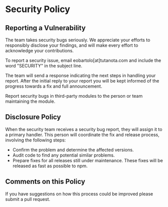 # Security Policy

## Reporting a Vulnerability

The team takes security bugs seriously. We appreciate your efforts to responsibly disclose your findings, and will make every effort to acknowledge your contributions.

To report a security issue, email eobartolo[at]tutanota.com and include the word "SECURITY" in the subject line.

The team will send a response indicating the next steps in handling your report. After the initial reply to your report you will be kept informed of the progress towards a fix and full announcement.

Report security bugs in third-party modules to the person or team maintaining the module.

## Disclosure Policy

When the security team receives a security bug report, they will assign it to a
primary handler. This person will coordinate the fix and release process,
involving the following steps:

  * Confirm the problem and determine the affected versions.
  * Audit code to find any potential similar problems.
  * Prepare fixes for all releases still under maintenance. These fixes will be
    released as fast as possible to npm.

## Comments on this Policy

If you have suggestions on how this process could be improved please submit a
pull request.
